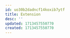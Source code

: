 ```yaml
---
id: uo30b2dadncf14koxib7ytf
title: Extension
desc: ''
updated: 1713457550770
created: 1713457550770
---
```

